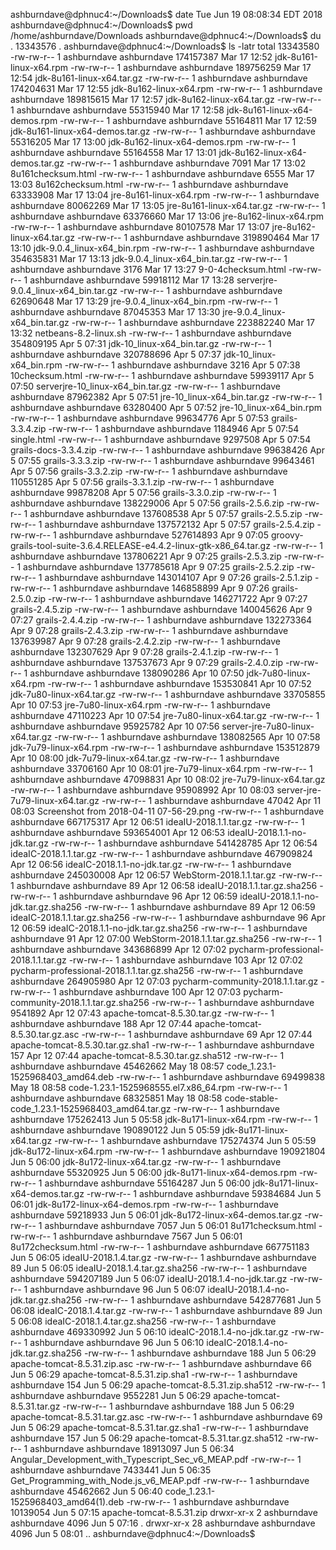 ashburndave@dphnuc4:~/Downloads$ date
Tue Jun 19 08:08:34 EDT 2018
ashburndave@dphnuc4:~/Downloads$ pwd
/home/ashburndave/Downloads
ashburndave@dphnuc4:~/Downloads$ du .
13343576	.
ashburndave@dphnuc4:~/Downloads$ ls -latr
total 13343580
-rw-rw-r--  1 ashburndave ashburndave 174157387 Mar 17 12:52 jdk-8u161-linux-x64.rpm
-rw-rw-r--  1 ashburndave ashburndave 189756259 Mar 17 12:54 jdk-8u161-linux-x64.tar.gz
-rw-rw-r--  1 ashburndave ashburndave 174204631 Mar 17 12:55 jdk-8u162-linux-x64.rpm
-rw-rw-r--  1 ashburndave ashburndave 189815615 Mar 17 12:57 jdk-8u162-linux-x64.tar.gz
-rw-rw-r--  1 ashburndave ashburndave  55315940 Mar 17 12:58 jdk-8u161-linux-x64-demos.rpm
-rw-rw-r--  1 ashburndave ashburndave  55164811 Mar 17 12:59 jdk-8u161-linux-x64-demos.tar.gz
-rw-rw-r--  1 ashburndave ashburndave  55316205 Mar 17 13:00 jdk-8u162-linux-x64-demos.rpm
-rw-rw-r--  1 ashburndave ashburndave  55164558 Mar 17 13:01 jdk-8u162-linux-x64-demos.tar.gz
-rw-rw-r--  1 ashburndave ashburndave      7091 Mar 17 13:02 8u161checksum.html
-rw-rw-r--  1 ashburndave ashburndave      6555 Mar 17 13:03 8u162checksum.html
-rw-rw-r--  1 ashburndave ashburndave  63333908 Mar 17 13:04 jre-8u161-linux-x64.rpm
-rw-rw-r--  1 ashburndave ashburndave  80062269 Mar 17 13:05 jre-8u161-linux-x64.tar.gz
-rw-rw-r--  1 ashburndave ashburndave  63376660 Mar 17 13:06 jre-8u162-linux-x64.rpm
-rw-rw-r--  1 ashburndave ashburndave  80107578 Mar 17 13:07 jre-8u162-linux-x64.tar.gz
-rw-rw-r--  1 ashburndave ashburndave 319890464 Mar 17 13:10 jdk-9.0.4_linux-x64_bin.rpm
-rw-rw-r--  1 ashburndave ashburndave 354635831 Mar 17 13:13 jdk-9.0.4_linux-x64_bin.tar.gz
-rw-rw-r--  1 ashburndave ashburndave      3176 Mar 17 13:27 9-0-4checksum.html
-rw-rw-r--  1 ashburndave ashburndave  59918112 Mar 17 13:28 serverjre-9.0.4_linux-x64_bin.tar.gz
-rw-rw-r--  1 ashburndave ashburndave  62690648 Mar 17 13:29 jre-9.0.4_linux-x64_bin.rpm
-rw-rw-r--  1 ashburndave ashburndave  87045353 Mar 17 13:30 jre-9.0.4_linux-x64_bin.tar.gz
-rw-rw-r--  1 ashburndave ashburndave 223882240 Mar 17 13:32 netbeans-8.2-linux.sh
-rw-rw-r--  1 ashburndave ashburndave 354809195 Apr  5 07:31 jdk-10_linux-x64_bin.tar.gz
-rw-rw-r--  1 ashburndave ashburndave 320788696 Apr  5 07:37 jdk-10_linux-x64_bin.rpm
-rw-rw-r--  1 ashburndave ashburndave      3216 Apr  5 07:38 10checksum.html
-rw-rw-r--  1 ashburndave ashburndave  59939117 Apr  5 07:50 serverjre-10_linux-x64_bin.tar.gz
-rw-rw-r--  1 ashburndave ashburndave  87962382 Apr  5 07:51 jre-10_linux-x64_bin.tar.gz
-rw-rw-r--  1 ashburndave ashburndave  63280400 Apr  5 07:52 jre-10_linux-x64_bin.rpm
-rw-rw-r--  1 ashburndave ashburndave  99634776 Apr  5 07:53 grails-3.3.4.zip
-rw-rw-r--  1 ashburndave ashburndave   1184946 Apr  5 07:54 single.html
-rw-rw-r--  1 ashburndave ashburndave   9297508 Apr  5 07:54 grails-docs-3.3.4.zip
-rw-rw-r--  1 ashburndave ashburndave  99638426 Apr  5 07:55 grails-3.3.3.zip
-rw-rw-r--  1 ashburndave ashburndave  99643461 Apr  5 07:56 grails-3.3.2.zip
-rw-rw-r--  1 ashburndave ashburndave 110551285 Apr  5 07:56 grails-3.3.1.zip
-rw-rw-r--  1 ashburndave ashburndave  99878208 Apr  5 07:56 grails-3.3.0.zip
-rw-rw-r--  1 ashburndave ashburndave 138229006 Apr  5 07:56 grails-2.5.6.zip
-rw-rw-r--  1 ashburndave ashburndave 137608538 Apr  5 07:57 grails-2.5.5.zip
-rw-rw-r--  1 ashburndave ashburndave 137572132 Apr  5 07:57 grails-2.5.4.zip
-rw-rw-r--  1 ashburndave ashburndave 527614893 Apr  9 07:05 groovy-grails-tool-suite-3.6.4.RELEASE-e4.4.2-linux-gtk-x86_64.tar.gz
-rw-rw-r--  1 ashburndave ashburndave 137806221 Apr  9 07:25 grails-2.5.3.zip
-rw-rw-r--  1 ashburndave ashburndave 137785618 Apr  9 07:25 grails-2.5.2.zip
-rw-rw-r--  1 ashburndave ashburndave 143014107 Apr  9 07:26 grails-2.5.1.zip
-rw-rw-r--  1 ashburndave ashburndave 146858899 Apr  9 07:26 grails-2.5.0.zip
-rw-rw-r--  1 ashburndave ashburndave 146271722 Apr  9 07:27 grails-2.4.5.zip
-rw-rw-r--  1 ashburndave ashburndave 140045626 Apr  9 07:27 grails-2.4.4.zip
-rw-rw-r--  1 ashburndave ashburndave 132273364 Apr  9 07:28 grails-2.4.3.zip
-rw-rw-r--  1 ashburndave ashburndave 137639987 Apr  9 07:28 grails-2.4.2.zip
-rw-rw-r--  1 ashburndave ashburndave 132307629 Apr  9 07:28 grails-2.4.1.zip
-rw-rw-r--  1 ashburndave ashburndave 137537673 Apr  9 07:29 grails-2.4.0.zip
-rw-rw-r--  1 ashburndave ashburndave 138090286 Apr 10 07:50 jdk-7u80-linux-x64.rpm
-rw-rw-r--  1 ashburndave ashburndave 153530841 Apr 10 07:52 jdk-7u80-linux-x64.tar.gz
-rw-rw-r--  1 ashburndave ashburndave  33705855 Apr 10 07:53 jre-7u80-linux-x64.rpm
-rw-rw-r--  1 ashburndave ashburndave  47110223 Apr 10 07:54 jre-7u80-linux-x64.tar.gz
-rw-rw-r--  1 ashburndave ashburndave  95925782 Apr 10 07:56 server-jre-7u80-linux-x64.tar.gz
-rw-rw-r--  1 ashburndave ashburndave 138082565 Apr 10 07:58 jdk-7u79-linux-x64.rpm
-rw-rw-r--  1 ashburndave ashburndave 153512879 Apr 10 08:00 jdk-7u79-linux-x64.tar.gz
-rw-rw-r--  1 ashburndave ashburndave  33706160 Apr 10 08:01 jre-7u79-linux-x64.rpm
-rw-rw-r--  1 ashburndave ashburndave  47098831 Apr 10 08:02 jre-7u79-linux-x64.tar.gz
-rw-rw-r--  1 ashburndave ashburndave  95908992 Apr 10 08:03 server-jre-7u79-linux-x64.tar.gz
-rw-rw-r--  1 ashburndave ashburndave     47042 Apr 11 08:03 Screenshot from 2018-04-11 07-56-29.png
-rw-rw-r--  1 ashburndave ashburndave 667175317 Apr 12 06:51 ideaIU-2018.1.1.tar.gz
-rw-rw-r--  1 ashburndave ashburndave 593654001 Apr 12 06:53 ideaIU-2018.1.1-no-jdk.tar.gz
-rw-rw-r--  1 ashburndave ashburndave 541428785 Apr 12 06:54 ideaIC-2018.1.1.tar.gz
-rw-rw-r--  1 ashburndave ashburndave 467909824 Apr 12 06:56 ideaIC-2018.1.1-no-jdk.tar.gz
-rw-rw-r--  1 ashburndave ashburndave 245030008 Apr 12 06:57 WebStorm-2018.1.1.tar.gz
-rw-rw-r--  1 ashburndave ashburndave        89 Apr 12 06:58 ideaIU-2018.1.1.tar.gz.sha256
-rw-rw-r--  1 ashburndave ashburndave        96 Apr 12 06:59 ideaIU-2018.1.1-no-jdk.tar.gz.sha256
-rw-rw-r--  1 ashburndave ashburndave        89 Apr 12 06:59 ideaIC-2018.1.1.tar.gz.sha256
-rw-rw-r--  1 ashburndave ashburndave        96 Apr 12 06:59 ideaIC-2018.1.1-no-jdk.tar.gz.sha256
-rw-rw-r--  1 ashburndave ashburndave        91 Apr 12 07:00 WebStorm-2018.1.1.tar.gz.sha256
-rw-rw-r--  1 ashburndave ashburndave 343686899 Apr 12 07:02 pycharm-professional-2018.1.1.tar.gz
-rw-rw-r--  1 ashburndave ashburndave       103 Apr 12 07:02 pycharm-professional-2018.1.1.tar.gz.sha256
-rw-rw-r--  1 ashburndave ashburndave 264905980 Apr 12 07:03 pycharm-community-2018.1.1.tar.gz
-rw-rw-r--  1 ashburndave ashburndave       100 Apr 12 07:03 pycharm-community-2018.1.1.tar.gz.sha256
-rw-rw-r--  1 ashburndave ashburndave   9541892 Apr 12 07:43 apache-tomcat-8.5.30.tar.gz
-rw-rw-r--  1 ashburndave ashburndave       188 Apr 12 07:44 apache-tomcat-8.5.30.tar.gz.asc
-rw-rw-r--  1 ashburndave ashburndave        69 Apr 12 07:44 apache-tomcat-8.5.30.tar.gz.sha1
-rw-rw-r--  1 ashburndave ashburndave       157 Apr 12 07:44 apache-tomcat-8.5.30.tar.gz.sha512
-rw-rw-r--  1 ashburndave ashburndave  45462662 May 18 08:57 code_1.23.1-1525968403_amd64.deb
-rw-rw-r--  1 ashburndave ashburndave  69499838 May 18 08:58 code-1.23.1-1525968555.el7.x86_64.rpm
-rw-rw-r--  1 ashburndave ashburndave  68325851 May 18 08:58 code-stable-code_1.23.1-1525968403_amd64.tar.gz
-rw-rw-r--  1 ashburndave ashburndave 175262413 Jun  5 05:58 jdk-8u171-linux-x64.rpm
-rw-rw-r--  1 ashburndave ashburndave 190890122 Jun  5 05:59 jdk-8u171-linux-x64.tar.gz
-rw-rw-r--  1 ashburndave ashburndave 175274374 Jun  5 05:59 jdk-8u172-linux-x64.rpm
-rw-rw-r--  1 ashburndave ashburndave 190921804 Jun  5 06:00 jdk-8u172-linux-x64.tar.gz
-rw-rw-r--  1 ashburndave ashburndave  55320925 Jun  5 06:00 jdk-8u171-linux-x64-demos.rpm
-rw-rw-r--  1 ashburndave ashburndave  55164287 Jun  5 06:00 jdk-8u171-linux-x64-demos.tar.gz
-rw-rw-r--  1 ashburndave ashburndave  59384684 Jun  5 06:01 jdk-8u172-linux-x64-demos.rpm
-rw-rw-r--  1 ashburndave ashburndave  59218933 Jun  5 06:01 jdk-8u172-linux-x64-demos.tar.gz
-rw-rw-r--  1 ashburndave ashburndave      7057 Jun  5 06:01 8u171checksum.html
-rw-rw-r--  1 ashburndave ashburndave      7567 Jun  5 06:01 8u172checksum.html
-rw-rw-r--  1 ashburndave ashburndave 667751183 Jun  5 06:05 ideaIU-2018.1.4.tar.gz
-rw-rw-r--  1 ashburndave ashburndave        89 Jun  5 06:05 ideaIU-2018.1.4.tar.gz.sha256
-rw-rw-r--  1 ashburndave ashburndave 594207189 Jun  5 06:07 ideaIU-2018.1.4-no-jdk.tar.gz
-rw-rw-r--  1 ashburndave ashburndave        96 Jun  5 06:07 ideaIU-2018.1.4-no-jdk.tar.gz.sha256
-rw-rw-r--  1 ashburndave ashburndave 542877681 Jun  5 06:08 ideaIC-2018.1.4.tar.gz
-rw-rw-r--  1 ashburndave ashburndave        89 Jun  5 06:08 ideaIC-2018.1.4.tar.gz.sha256
-rw-rw-r--  1 ashburndave ashburndave 469330992 Jun  5 06:10 ideaIC-2018.1.4-no-jdk.tar.gz
-rw-rw-r--  1 ashburndave ashburndave        96 Jun  5 06:10 ideaIC-2018.1.4-no-jdk.tar.gz.sha256
-rw-rw-r--  1 ashburndave ashburndave       188 Jun  5 06:29 apache-tomcat-8.5.31.zip.asc
-rw-rw-r--  1 ashburndave ashburndave        66 Jun  5 06:29 apache-tomcat-8.5.31.zip.sha1
-rw-rw-r--  1 ashburndave ashburndave       154 Jun  5 06:29 apache-tomcat-8.5.31.zip.sha512
-rw-rw-r--  1 ashburndave ashburndave   9552281 Jun  5 06:29 apache-tomcat-8.5.31.tar.gz
-rw-rw-r--  1 ashburndave ashburndave       188 Jun  5 06:29 apache-tomcat-8.5.31.tar.gz.asc
-rw-rw-r--  1 ashburndave ashburndave        69 Jun  5 06:29 apache-tomcat-8.5.31.tar.gz.sha1
-rw-rw-r--  1 ashburndave ashburndave       157 Jun  5 06:29 apache-tomcat-8.5.31.tar.gz.sha512
-rw-rw-r--  1 ashburndave ashburndave  18913097 Jun  5 06:34 Angular_Development_with_Typescript_Sec_v6_MEAP.pdf
-rw-rw-r--  1 ashburndave ashburndave   7433441 Jun  5 06:35 Get_Programming_with_Node.js_v6_MEAP.pdf
-rw-rw-r--  1 ashburndave ashburndave  45462662 Jun  5 06:40 code_1.23.1-1525968403_amd64(1).deb
-rw-rw-r--  1 ashburndave ashburndave  10139054 Jun  5 07:15 apache-tomcat-8.5.31.zip
drwxr-xr-x  2 ashburndave ashburndave      4096 Jun  5 07:16 .
drwxr-xr-x 28 ashburndave ashburndave      4096 Jun  5 08:01 ..
ashburndave@dphnuc4:~/Downloads$ 
